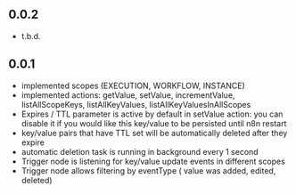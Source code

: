 
## 0.0.2
 - t.b.d.


## 0.0.1
- implemented scopes (EXECUTION, WORKFLOW, INSTANCE)
- implemented actions: getValue, setValue, incrementValue, listAllScopeKeys, listAllKeyValues, listAllKeyValuesInAllScopes
- Expires / TTL parameter is active by default in setValue action: you can disable it if you would like this key/value to be persisted until n8n restart
- key/value pairs that have TTL set will be automatically deleted after they expire
- automatic deletion task is running in background every 1 second
- Trigger node is listening for key/value update events in different scopes
- Trigger node allows filtering by eventType ( value was added, edited, deleted)
